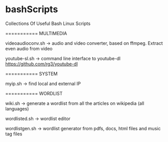 bashScripts
===========

Collections Of Useful Bash Linux Scripts



===========
MULTIMEDIA

videoaudioconv.sh -> audio and video converter, based on ffmpeg. Extract even audio from video

youtube-sl.sh -> command line interface to youtube-dl https://github.com/rg3/youtube-dl


===========
SYSTEM

myip.sh -> find local and external IP



===========
WORDLIST

wiki.sh -> generate a wordlist from all the articles on wikipedia (all languages)

wordlisted.sh -> wordlist editor

wordlistgen.sh -> wordlist generator from pdfs, docs, html files and music tag files


